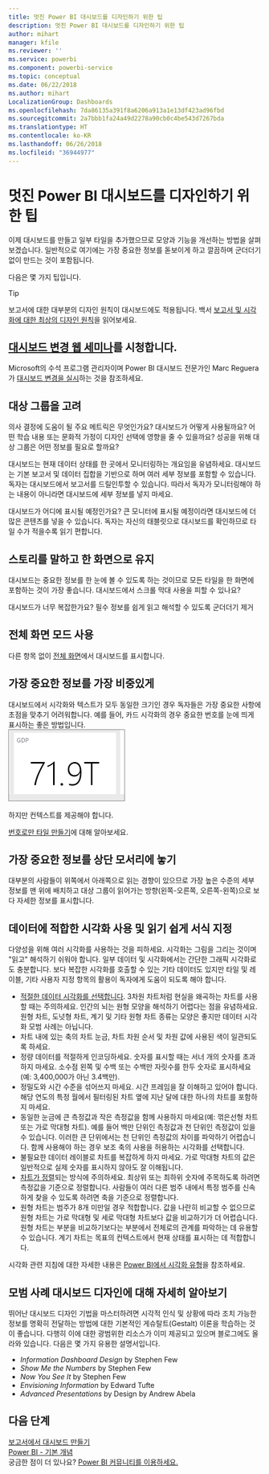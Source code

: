 ```yaml
---
title: 멋진 Power BI 대시보드를 디자인하기 위한 팁
description: 멋진 Power BI 대시보드를 디자인하기 위한 팁
author: mihart
manager: kfile
ms.reviewer: ''
ms.service: powerbi
ms.component: powerbi-service
ms.topic: conceptual
ms.date: 06/22/2018
ms.author: mihart
LocalizationGroup: Dashboards
ms.openlocfilehash: 7da86135a391f8a6206a913a1e13df423ad96fbd
ms.sourcegitcommit: 2a7bbb1fa24a49d2278a90cb0c4be543d7267bda
ms.translationtype: HT
ms.contentlocale: ko-KR
ms.lasthandoff: 06/26/2018
ms.locfileid: "36944977"
---
```

# <a name="tips-for-designing-a-great-power-bi-dashboard"></a>멋진 Power BI 대시보드를 디자인하기 위한 팁
이제 대시보드를 만들고 일부 타일을 추가했으므로 모양과 기능을 개선하는 방법을 살펴보겠습니다. 일반적으로 여기에는 가장 중요한 정보를 돋보이게 하고 깔끔하며 군더더기 없이 만드는 것이 포함됩니다.

다음은 몇 가지 팁입니다.

> [!TIP]
> 보고서에 대한 대부분의 디자인 원칙이 대시보드에도 적용됩니다.  백서 [보고서 및 시각화에 대한 최상의 디자인 원칙](power-bi-visualization-best-practices.md)을 읽어보세요.
>
>

## <a name="watch-the-dashboard-makeover-webinarhttpsinfomicrosoftcomco-powerbi-wbnr-fy16-05may-12-dashboard-makeover-registrationhtml"></a>[대시보드 변경 웹 세미나](https://info.microsoft.com/CO-PowerBI-WBNR-FY16-05May-12-Dashboard-Makeover-Registration.html)를 시청합니다.
Microsoft의 수석 프로그램 관리자이며 Power BI 대시보드 전문가인 Marc Reguera가 [대시보드 변경을 실시](https://info.microsoft.com/CO-PowerBI-WBNR-FY16-05May-12-Dashboard-Makeover-Registration.html)하는 것을 참조하세요.

## <a name="consider-your-audience"></a>대상 그룹을 고려
의사 결정에 도움이 될 주요 메트릭은 무엇인가요? 대시보드가 어떻게 사용될까요? 어떤 학습 내용 또는 문화적 가정이 디자인 선택에 영향을 줄 수 있을까요? 성공을 위해 대상 그룹은 어떤 정보를 필요로 할까요?

대시보드는 현재 데이터 상태를 한 곳에서 모니터링하는 개요임을 유념하세요. 대시보드는 기본 보고서 및 데이터 집합을 기반으로 하며 여러 세부 정보를 포함할 수 있습니다. 독자는 대시보드에서 보고서를 드릴인투할 수 있습니다. 따라서 독자가 모니터링해야 하는 내용이 아니라면 대시보드에 세부 정보를 넣지 마세요.

대시보드가 어디에 표시될 예정인가요? 큰 모니터에 표시될 예정이라면 대시보드에 더 많은 콘텐츠를 넣을 수 있습니다. 독자는 자신의 태블릿으로 대시보드를 확인하므로 타일 수가 적을수록 읽기 편합니다.

## <a name="tell-a-story-and-keep-it-to-one-screen"></a>스토리를 말하고 한 화면으로 유지
대시보드는 중요한 정보를 한 눈에 볼 수 있도록 하는 것이므로 모든 타일을 한 화면에 포함하는 것이 가장 좋습니다. 대시보드에서 스크롤 막대 사용을 피할 수 있나요?

대시보드가 너무 복잡한가요?  필수 정보를 쉽게 읽고 해석할 수 있도록 군더더기 제거

## <a name="make-use-of-full-screen-mode"></a>전체 화면 모드 사용
다른 항목 없이 [전체 화면](service-fullscreen-mode.md)에서 대시보드를 표시합니다.

## <a name="make-the-most-important-information-biggest"></a>가장 중요한 정보를 가장 비중있게
대시보드에서 시각화와 텍스트가 모두 동일한 크기인 경우 독자들은 가장 중요한 사항에 초점을 맞추기 어려워합니다. 예를 들어, 카드 시각화의 경우 중요한 번호를 눈에 띄게 표시하는 좋은 방법입니다.  
![카드 시각화](media/service-dashboards-design-tips/pbi_card.png)

하지만 컨텍스트를 제공해야 합니다.  

[번호로만 타일 만들기](power-bi-visualization-card.md)에 대해 알아보세요.

## <a name="put-the-most-important-information-in-the-upper-corner"></a>가장 중요한 정보를 상단 모서리에 놓기
대부분의 사람들이 위쪽에서 아래쪽으로 읽는 경향이 있으므로 가장 높은 수준의 세부 정보를 맨 위에 배치하고 대상 그룹이 읽어가는 방향(왼쪽-오른쪽, 오른쪽-왼쪽)으로 보다 자세한 정보를 표시합니다.

## <a name="use-the-right-visualization-for-the-data-and-format-it-for-easy-reading"></a>데이터에 적합한 시각화 사용 및 읽기 쉽게 서식 지정
다양성을 위해 여러 시각화를 사용하는 것을 피하세요.  시각화는 그림을 그리는 것이며 "읽고" 해석하기 쉬워야 합니다.  일부 데이터 및 시각화에서는 간단한 그래픽 시각화로도 충분합니다. 보다 복잡한 시각화를 호출할 수 있는 기타 데이터도 있지만 타일 및 레이블, 기타 사용자 지정 항목의 활용이 독자에게 도움이 되도록 해야 합니다.  

* [적절한 데이터 시각화를 선택합니다](https://www.youtube.com/watch?v=-tdkUYrzrio). 3차원 차트처럼 현실을 왜곡하는 차트를 사용할 때는 주의하세요. 인간의 뇌는 원형 모양을 해석하기 어렵다는 점을 유념하세요. 원형 차트, 도넛형 차트, 계기 및 기타 원형 차트 종류는 모양은 좋지만 데이터 시각화 모범 사례는 아닙니다.
* 차트 내에 있는 축의 차트 눈금, 차트 차원 순서 및 차원 값에 사용된 색이 일관되도록 하세요.
* 정량 데이터를 적절하게 인코딩하세요. 숫자를 표시할 때는 서너 개의 숫자를 초과하지 마세요. 소수점 왼쪽 및 수백 또는 수백만 자릿수를 한두 숫자로 표시하세요(예: 3,400,000가 아닌 3.4백만).
* 정밀도와 시간 수준을 섞어쓰지 마세요. 시간 프레임을 잘 이해하고 있어야 합니다.  해당 연도의 특정 월에서 필터링된 차트 옆에 지난 달에 대한 하나의 차트를 포함하지 마세요.
* 동일한 눈금에 큰 측정값과 작은 측정값을 함께 사용하지 마세요(예: 꺾은선형 차트 또는 가로 막대형 차트).  예를 들어 백만 단위인 측정값과 천 단위인 측정값이 있을 수 있습니다.  이러한 큰 단위에서는 천 단위인 측정값의 차이를 파악하기 어렵습니다.  함께 사용해야 하는 경우 보조 축의 사용을 허용하는 시각화를 선택합니다.
* 불필요한 데이터 레이블로 차트를 복잡하게 하지 마세요. 가로 막대형 차트의 값은 일반적으로 실제 숫자를 표시하지 않아도 잘 이해됩니다.
* [차트가 정렬](power-bi-report-change-sort.md)되는 방식에 주의하세요.  최상위 또는 최하위 숫자에 주목하도록 하려면 측정값을 기준으로 정렬합니다.  사람들이 여러 다른 범주 내에서 특정 범주를 신속하게 찾을 수 있도록 하려면 축을 기준으로 정렬합니다.  
* 원형 차트는 범주가 8개 미만일 경우 적합합니다. 값을 나란히 비교할 수 없으므로 원형 차트는 가로 막대형 및 세로 막대형 차트보다 값을 비교하기가 더 어렵습니다. 원형 차트는 부분을 비교하기보다는 부분에서 전체로의 관계를 파악하는 데 유용할 수 있습니다. 계기 차트는 목표의 컨텍스트에서 현재 상태를 표시하는 데 적합합니다.

시각화 관련 지침에 대한 자세한 내용은 [Power BI에서 시각화 유형](power-bi-visualization-types-for-reports-and-q-and-a.md)을 참조하세요.  

## <a name="learning-more-about-best-practice-dashboard-design"></a>모범 사례 대시보드 디자인에 대해 자세히 알아보기
뛰어난 대시보드 디자인 기법을 마스터하려면 시각적 인식 및 상황에 따라 조치 가능한 정보를 명확히 전달하는 방법에 대한 기본적인 게슈탈트(Gestalt) 이론을 학습하는 것이 좋습니다. 다행히 이에 대한 광범위한 리소스가 이미 제공되고 있으며 블로그에도 올라와 있습니다. 다음은 몇 가지 유용한 설명서입니다.

* *Information Dashboard Design* by Stephen Few  
* *Show Me the Numbers* by Stephen Few  
* *Now You See It* by Stephen Few  
* *Envisioning Information* by Edward Tufte  
* *Advanced Presentations* by Design by Andrew Abela   

## <a name="next-steps"></a>다음 단계
[보고서에서 대시보드 만들기](service-dashboard-create.md)  
[Power BI - 기본 개념](service-basic-concepts.md)  
궁금한 점이 더 있나요? [Power BI 커뮤니티를 이용하세요.](http://community.powerbi.com/)
